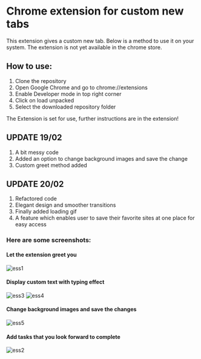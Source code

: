 # Chrome extension for custom new tabs

This extension gives a custom new tab. Below is a method to use it on your system. The extension is not yet available in the chrome store.

## How to use:
1. Clone the repository
2. Open Google Chrome and go to chrome://extensions
3. Enable Developer mode in top right corner
4. Click on load unpacked
5. Select the downloaded repository folder

The Extension is set for use, further instructions are in the extension!

## UPDATE 19/02

1. A bit messy code
2. Added an option to change background images and save the change
3. Custom greet method added

## UPDATE 20/02

1. Refactored code
2. Elegant design and smoother transitions
3. Finally added loading gif
4. A feature which enables user to save their favorite sites at one place for easy access

### Here are some screenshots:

#### Let the extension greet you
![ess1](https://user-images.githubusercontent.com/45818886/53065983-f1cdbb80-34f3-11e9-9e03-bdab683aec13.png)

#### Display custom text with typing effect
![ess3](https://user-images.githubusercontent.com/45818886/53066000-f85c3300-34f3-11e9-83b2-969bee576e74.png)
![ess4](https://user-images.githubusercontent.com/45818886/53066001-f8f4c980-34f3-11e9-9870-19b1973c43d5.png)

#### Change background images and save the changes
![ess5](https://user-images.githubusercontent.com/45818886/53066143-859f8780-34f4-11e9-8daf-dbfbfa4ac950.png)

#### Add tasks that you look forward to complete
![ess2](https://user-images.githubusercontent.com/45818886/53065999-f85c3300-34f3-11e9-8215-f501924eb72d.png)

